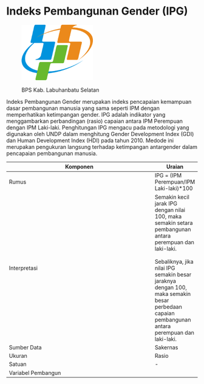 # Indeks Pembangunan Gender (IPG)

<div align="left">

<figure><img src="../../.gitbook/assets/Lambang_Badan_Pusat_Statistik_(BPS)_Indonesia.svg (1).png" alt="" width="188"><figcaption><p>BPS Kab. Labuhanbatu Selatan</p></figcaption></figure>

</div>

Indeks Pembangunan Gender merupakan indeks pencapaian kemampuan dasar pembangunan manusia yang sama seperti IPM dengan memperhatikan ketimpangan gender. IPG adalah indikator yang menggambarkan perbandingan (rasio) capaian antara IPM Perempuan dengan IPM Laki-laki. Penghitungan IPG mengacu pada metodologi yang digunakan oleh UNDP dalam menghitung Gender Development Index (GDI) dan Human Development Index (HDI) pada tahun 2010. Medode ini merupakan pengukuran langsung terhadap ketimpangan antargender dalam pencapaian pembangunan manusia.



<table><thead><tr><th width="373">Komponen</th><th>Uraian</th></tr></thead><tbody><tr><td>Rumus</td><td>IPG = (IPM Perempuan/IPM Laki-laki)*100</td></tr><tr><td>Interpretasi</td><td>Semakin kecil jarak IPG dengan nilai 100, maka semakin setara pembangunan antara perempuan dan laki-laki. <br><br>Sebaliknya, jika nilai IPG semakin besar jaraknya dengan 100, maka semakin besar perbedaan capaian pembangunan antara perempuan dan laki-laki.</td></tr><tr><td>Sumber Data</td><td>Sakernas</td></tr><tr><td>Ukuran</td><td>Rasio</td></tr><tr><td>Satuan</td><td>-</td></tr><tr><td>Variabel Pembangun</td><td></td></tr></tbody></table>
